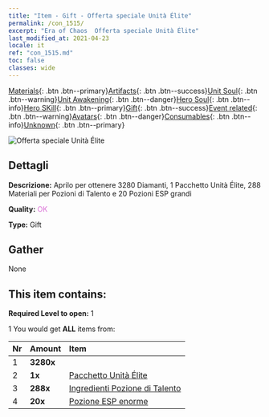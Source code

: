 ```yaml
---
title: "Item - Gift - Offerta speciale Unità Élite"
permalink: /con_1515/
excerpt: "Era of Chaos  Offerta speciale Unità Élite"
last_modified_at: 2021-04-23
locale: it
ref: "con_1515.md"
toc: false
classes: wide
---
```

 [Materials](/ItemsIT/){: .btn .btn--primary}[Artifacts](/ItemsIT/Artifacts/){: .btn .btn--success}[Unit Soul](/ItemsIT/UnitSoul/){: .btn .btn--warning}[Unit Awakening](/ItemsIT/UnitAwakening/){: .btn .btn--danger}[Hero Soul](/ItemsIT/HeroSoul/){: .btn .btn--info}[Hero SKill](/ItemsIT/HeroSkill/){: .btn .btn--primary}[Gift](/ItemsIT/Gift/){: .btn .btn--success}[Event related](/ItemsIT/Events/){: .btn .btn--warning}[Avatars](/ItemsIT/Avatars/){: .btn .btn--danger}[Consumables](/ItemsIT/Consumables/){: .btn .btn--info}[Unknown](/ItemsIT/Unknown/){: .btn .btn--primary}

 ![Offerta speciale Unità Élite](/images/t/i_907116.png)

## Dettagli
 **Descrizione:** Aprilo per ottenere 3280 Diamanti, 1 Pacchetto Unità Élite, 288 Materiali per Pozioni di Talento e 20 Pozioni ESP grandi

 **Quality:** <span style="color: #DA70D6">OK</span>

 **Type:** Gift

## Gather

  None

## This item contains:

 **Required Level to open:** 1

 1 You would get **ALL** items  from:

  | Nr | Amount |     Item    |
  |:---|:-------|:------------|
  | 1 |  **3280x** | <i class="fas fa-gem"/> |  | 
  | 2 |  **1x** | [Pacchetto Unità Élite](/ItemsIT/con_1361/) |  | 
  | 3 |  **288x** | [Ingredienti Pozione di Talento](/ItemsIT/con_1120/) |  | 
  | 4 |  **20x** | [Pozione ESP enorme](/ItemsIT/con_703/) |  | 
